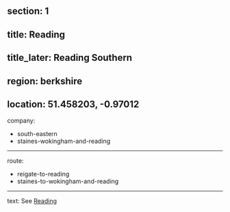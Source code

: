 section: 1
----
title: Reading
----
title_later: Reading Southern
----
region: berkshire
----
location: 51.458203, -0.97012
----
company:
- south-eastern
- staines-wokingham-and-reading
----
route:
- reigate-to-reading
- staines-to-wokingham-and-reading
----
text: See [Reading](/stations/reading)

